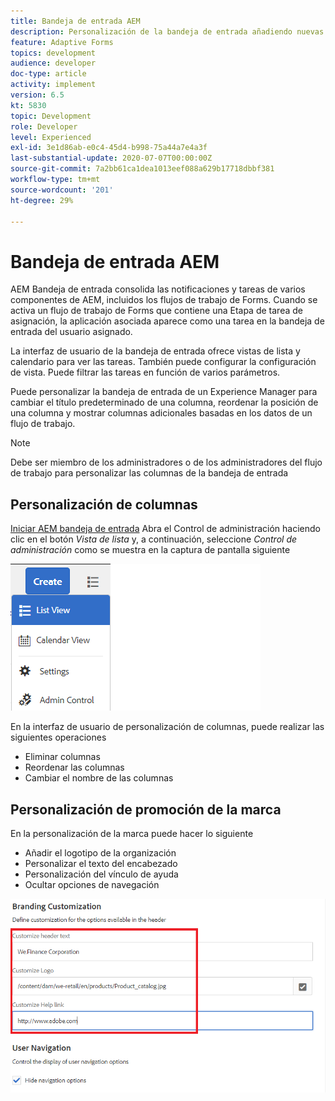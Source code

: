 ```yaml
---
title: Bandeja de entrada AEM
description: Personalización de la bandeja de entrada añadiendo nuevas columnas basadas en datos de flujo de trabajo
feature: Adaptive Forms
topics: development
audience: developer
doc-type: article
activity: implement
version: 6.5
kt: 5830
topic: Development
role: Developer
level: Experienced
exl-id: 3e1d86ab-e0c4-45d4-b998-75a44a7e4a3f
last-substantial-update: 2020-07-07T00:00:00Z
source-git-commit: 7a2bb61ca1dea1013eef088a629b17718dbbf381
workflow-type: tm+mt
source-wordcount: '201'
ht-degree: 29%

---
```


# Bandeja de entrada AEM

AEM Bandeja de entrada consolida las notificaciones y tareas de varios componentes de AEM, incluidos los flujos de trabajo de Forms. Cuando se activa un flujo de trabajo de Forms que contiene una Etapa de tarea de asignación, la aplicación asociada aparece como una tarea en la bandeja de entrada del usuario asignado.

La interfaz de usuario de la bandeja de entrada ofrece vistas de lista y calendario para ver las tareas. También puede configurar la configuración de vista. Puede filtrar las tareas en función de varios parámetros.

Puede personalizar la bandeja de entrada de un Experience Manager para cambiar el título predeterminado de una columna, reordenar la posición de una columna y mostrar columnas adicionales basadas en los datos de un flujo de trabajo.

>[!NOTE]
>
>Debe ser miembro de los administradores o de los administradores del flujo de trabajo para personalizar las columnas de la bandeja de entrada

## Personalización de columnas

[Iniciar AEM bandeja de entrada](http://localhost:4502/aem/inbox)
Abra el Control de administración haciendo clic en el botón _Vista de lista_ y, a continuación, seleccione _Control de administración_ como se muestra en la captura de pantalla siguiente

![admin-control](assets/open-customization.png)

En la interfaz de usuario de personalización de columnas, puede realizar las siguientes operaciones

* Eliminar columnas
* Reordenar las columnas
* Cambiar el nombre de las columnas

## Personalización de promoción de la marca

En la personalización de la marca puede hacer lo siguiente

* Añadir el logotipo de la organización
* Personalizar el texto del encabezado
* Personalización del vínculo de ayuda
* Ocultar opciones de navegación

![promoción de la marca en la bandeja de entrada](assets/branding-customization.PNG)
